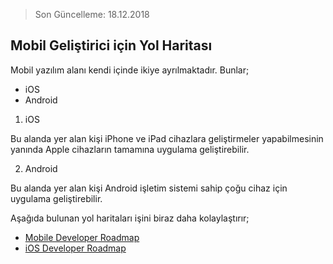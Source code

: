 > Son Güncelleme: 18.12.2018

## Mobil Geliştirici için Yol Haritası

Mobil yazılım alanı kendi içinde ikiye ayrılmaktadır. Bunlar;

* iOS
* Android


1. iOS

Bu alanda yer alan kişi iPhone ve iPad cihazlara geliştirmeler yapabilmesinin yanında Apple cihazların tamamına uygulama geliştirebilir.

2. Android

Bu alanda yer alan kişi Android işletim sistemi sahip çoğu cihaz için uygulama geliştirebilir.

Aşağıda bulunan yol haritaları işini biraz daha kolaylaştırır;
* [Mobile Developer Roadmap](https://github.com/godrm/mobile-developer-roadmap)
* [iOS Developer Roadmap](https://github.com/BohdanOrlov/iOS-Developer-Roadmap)
